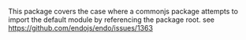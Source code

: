 This package covers the case where a commonjs package attempts to import the
default module by referencing the package root.
see https://github.com/endojs/endo/issues/1363
